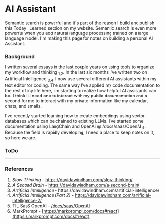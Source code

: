 # AI Assistant

Semantic search is powerful and it's part of the reason I build and publish this Today I Learned section on my website. Semantic search is even more powerful when you add natural language processing trained on a large language model. I'm making this page for notes on building a personal AI Assistant. 

### Background

I written several essays in the last couple years on using tools to organize my workflow and thinking <sub>1,2</sub>. In the last six months I've written two on Artificial Intelligence <sub>3,4</sub>. I now use several different AI assistants within my text editor for coding. The same way I've applied my code documentation to the rest of my life here, I'm starting to realize how helpful AI assistants can be. I think I'll need one to interact with my public documentation and a second for me to interact with my private information like my calendar, chats, and emails.  

I've recently started learning how to create embeddings using vector databases which can be chained to existing LLMs. I've started some documentation using LangChain and OpenAi @ [/docs/saas/OpenAI](/docs/saas/OpenAI) <sub>5</sub>. Because the field is rapidly developing, I need a place to keep notes on it, so here we are. 



### ToDo


---
### References

1. _Slow Thinking_ - <https://davidawindham.com/slow-thinking/>
2. _A Second Brain_ - <https://davidawindham.com/a-second-brain/>
3. _Artificial Intelligence_ - <https://davidawindham.com/artificial-intelligence/>
4. _Artificial Intelligence (Part 2)_ - <https://davidawindham.com/artificial-intelligence-2/>
5. TIL SasS OpenAI - [/docs/saas/OpenAI](/docs/saas/OpenAI)
6. MarkPrompt - [https://markprompt.com/docs#react](https://markprompt.com/docs#react)
